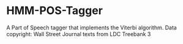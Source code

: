 # HMM-POS-Tagger

A Part of Speech tagger that implements the Viterbi algorithm.
Data copyright: Wall Street Journal texts from LDC Treebank 3
